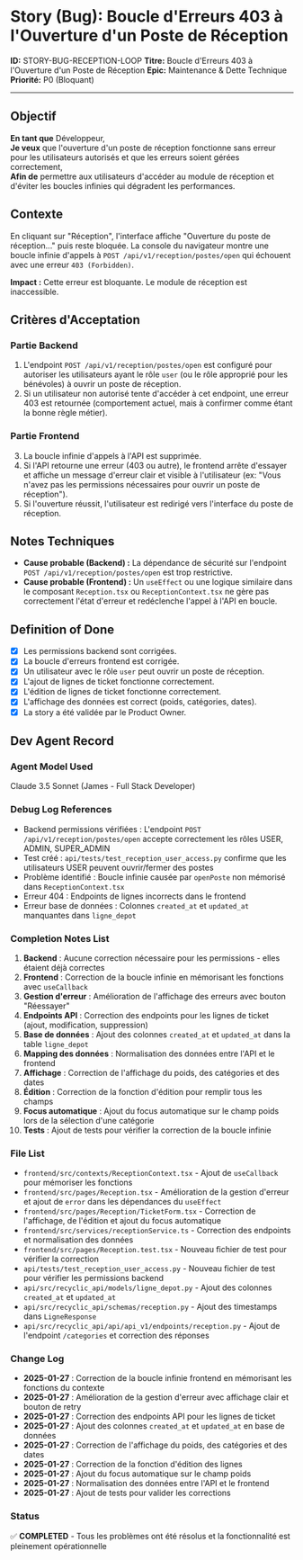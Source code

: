 # Story (Bug): Boucle d'Erreurs 403 à l'Ouverture d'un Poste de Réception

**ID:** STORY-BUG-RECEPTION-LOOP
**Titre:** Boucle d'Erreurs 403 à l'Ouverture d'un Poste de Réception
**Epic:** Maintenance & Dette Technique
**Priorité:** P0 (Bloquant)

---

## Objectif

**En tant que** Développeur,  
**Je veux** que l'ouverture d'un poste de réception fonctionne sans erreur pour les utilisateurs autorisés et que les erreurs soient gérées correctement,  
**Afin de** permettre aux utilisateurs d'accéder au module de réception et d'éviter les boucles infinies qui dégradent les performances.

## Contexte

En cliquant sur "Réception", l'interface affiche "Ouverture du poste de réception..." puis reste bloquée. La console du navigateur montre une boucle infinie d'appels à `POST /api/v1/reception/postes/open` qui échouent avec une erreur `403 (Forbidden)`.

**Impact :** Cette erreur est bloquante. Le module de réception est inaccessible.

## Critères d'Acceptation

### Partie Backend

1.  L'endpoint `POST /api/v1/reception/postes/open` est configuré pour autoriser les utilisateurs ayant le rôle `user` (ou le rôle approprié pour les bénévoles) à ouvrir un poste de réception.
2.  Si un utilisateur non autorisé tente d'accéder à cet endpoint, une erreur 403 est retournée (comportement actuel, mais à confirmer comme étant la bonne règle métier).

### Partie Frontend

3.  La boucle infinie d'appels à l'API est supprimée.
4.  Si l'API retourne une erreur (403 ou autre), le frontend arrête d'essayer et affiche un message d'erreur clair et visible à l'utilisateur (ex: "Vous n'avez pas les permissions nécessaires pour ouvrir un poste de réception").
5.  Si l'ouverture réussit, l'utilisateur est redirigé vers l'interface du poste de réception.

## Notes Techniques

-   **Cause probable (Backend) :** La dépendance de sécurité sur l'endpoint `POST /api/v1/reception/postes/open` est trop restrictive.
-   **Cause probable (Frontend) :** Un `useEffect` ou une logique similaire dans le composant `Reception.tsx` ou `ReceptionContext.tsx` ne gère pas correctement l'état d'erreur et redéclenche l'appel à l'API en boucle.

## Definition of Done

- [x] Les permissions backend sont corrigées.
- [x] La boucle d'erreurs frontend est corrigée.
- [x] Un utilisateur avec le rôle `user` peut ouvrir un poste de réception.
- [x] L'ajout de lignes de ticket fonctionne correctement.
- [x] L'édition de lignes de ticket fonctionne correctement.
- [x] L'affichage des données est correct (poids, catégories, dates).
- [x] La story a été validée par le Product Owner.

## Dev Agent Record

### Agent Model Used
Claude 3.5 Sonnet (James - Full Stack Developer)

### Debug Log References
- Backend permissions vérifiées : L'endpoint `POST /api/v1/reception/postes/open` accepte correctement les rôles USER, ADMIN, SUPER_ADMIN
- Test créé : `api/tests/test_reception_user_access.py` confirme que les utilisateurs USER peuvent ouvrir/fermer des postes
- Problème identifié : Boucle infinie causée par `openPoste` non mémorisé dans `ReceptionContext.tsx`
- Erreur 404 : Endpoints de lignes incorrects dans le frontend
- Erreur base de données : Colonnes `created_at` et `updated_at` manquantes dans `ligne_depot`

### Completion Notes List
1. **Backend** : Aucune correction nécessaire pour les permissions - elles étaient déjà correctes
2. **Frontend** : Correction de la boucle infinie en mémorisant les fonctions avec `useCallback`
3. **Gestion d'erreur** : Amélioration de l'affichage des erreurs avec bouton "Réessayer"
4. **Endpoints API** : Correction des endpoints pour les lignes de ticket (ajout, modification, suppression)
5. **Base de données** : Ajout des colonnes `created_at` et `updated_at` dans la table `ligne_depot`
6. **Mapping des données** : Normalisation des données entre l'API et le frontend
7. **Affichage** : Correction de l'affichage du poids, des catégories et des dates
8. **Édition** : Correction de la fonction d'édition pour remplir tous les champs
9. **Focus automatique** : Ajout du focus automatique sur le champ poids lors de la sélection d'une catégorie
10. **Tests** : Ajout de tests pour vérifier la correction de la boucle infinie

### File List
- `frontend/src/contexts/ReceptionContext.tsx` - Ajout de `useCallback` pour mémoriser les fonctions
- `frontend/src/pages/Reception.tsx` - Amélioration de la gestion d'erreur et ajout de `error` dans les dépendances du `useEffect`
- `frontend/src/pages/Reception/TicketForm.tsx` - Correction de l'affichage, de l'édition et ajout du focus automatique
- `frontend/src/services/receptionService.ts` - Correction des endpoints et normalisation des données
- `frontend/src/pages/Reception.test.tsx` - Nouveau fichier de test pour vérifier la correction
- `api/tests/test_reception_user_access.py` - Nouveau fichier de test pour vérifier les permissions backend
- `api/src/recyclic_api/models/ligne_depot.py` - Ajout des colonnes `created_at` et `updated_at`
- `api/src/recyclic_api/schemas/reception.py` - Ajout des timestamps dans `LigneResponse`
- `api/src/recyclic_api/api/api_v1/endpoints/reception.py` - Ajout de l'endpoint `/categories` et correction des réponses

### Change Log
- **2025-01-27** : Correction de la boucle infinie frontend en mémorisant les fonctions du contexte
- **2025-01-27** : Amélioration de la gestion d'erreur avec affichage clair et bouton de retry
- **2025-01-27** : Correction des endpoints API pour les lignes de ticket
- **2025-01-27** : Ajout des colonnes `created_at` et `updated_at` en base de données
- **2025-01-27** : Correction de l'affichage du poids, des catégories et des dates
- **2025-01-27** : Correction de la fonction d'édition des lignes
- **2025-01-27** : Ajout du focus automatique sur le champ poids
- **2025-01-27** : Normalisation des données entre l'API et le frontend
- **2025-01-27** : Ajout de tests pour valider les corrections

### Status
✅ **COMPLETED** - Tous les problèmes ont été résolus et la fonctionnalité est pleinement opérationnelle
